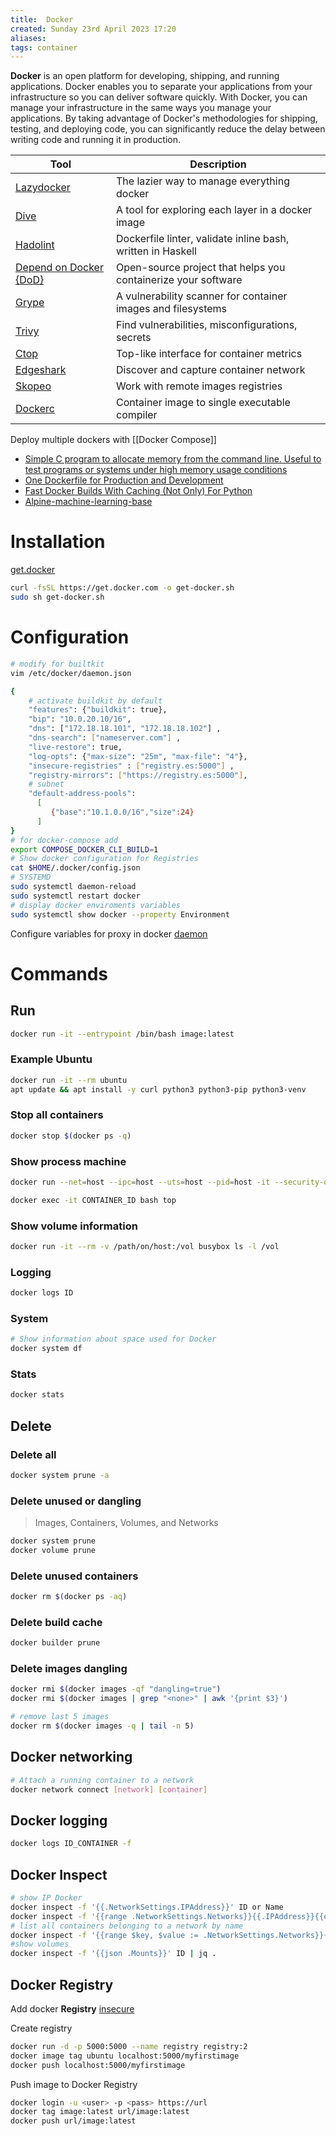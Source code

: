 ```yaml
---
title:  Docker
created: Sunday 23rd April 2023 17:20
aliases: 
tags: container
---
```

**Docker** is an open platform for developing, shipping, and running applications. Docker enables you to separate your applications from your infrastructure so you can deliver software quickly. With Docker, you can manage your infrastructure in the same ways you manage your applications. By taking advantage of Docker's methodologies for shipping, testing, and deploying code, you can significantly reduce the delay between writing code and running it in production.

| Tool                                                                      | Description                                                   |
| ------------------------------------------------------------------------- | ------------------------------------------------------------- |
| [Lazydocker](https://github.com/jesseduffield/lazydocker)                 | The lazier way to manage everything docker                    |
| [Dive](https://github.com/wagoodman/dive)                                 | A tool for exploring each layer in a docker image             |
| [Hadolint](https://github.com/hadolint/hadolint)                          | Dockerfile linter, validate inline bash, written in Haskell   |
| [Depend on Docker {DoD}](https://github.com/datasailors/depend-on-docker) | Open-source project that helps you containerize your software |
| [Grype](https://github.com/anchore/grype)                                 | A vulnerability scanner for container images and filesystems  |
| [Trivy](https://github.com/aquasecurity/trivy)                            | Find vulnerabilities, misconfigurations, secrets              |
| [Ctop](https://github.com/bcicen/ctop)                                    | Top-like interface for container metrics                      |
| [Edgeshark](https://github.com/siemens/edgeshark)                         | Discover and capture container network                        |
| [Skopeo](https://github.com/containers/skopeo)                            | Work with remote images registries                            |
| [Dockerc](https://github.com/NilsIrl/dockerc)                                                                          | Container image to single executable compiler                                                              |

Deploy multiple dockers with [[Docker Compose]]

- [Simple C program to allocate memory from the command line. Useful to test programs or systems under high memory usage conditions](https://github.com/julman99/eatmemory)
- [One Dockerfile for Production and Development](https://zach.codes/one-dockerfile-for-production-and-development/)
- [Fast Docker Builds With Caching (Not Only) For Python](https://towardsdatascience.com/fast-docker-builds-with-caching-for-python-533ddc3b0057)
- [Alpine-machine-learning-base](https://github.com/petronetto/alpine-machine-learning-base)

# Installation

[get.docker](https://get.docker.com/)

```bash
curl -fsSL https://get.docker.com -o get-docker.sh
sudo sh get-docker.sh
```

# Configuration

```bash
# modify for builtkit
vim /etc/docker/daemon.json

{
	# activate buildkit by default
	"features": {"buildkit": true},
    "bip": "10.0.20.10/16",
    "dns": ["172.18.18.101", "172.18.18.102"] ,
    "dns-search": ["nameserver.com"] ,
    "live-restore": true,
    "log-opts": {"max-size": "25m", "max-file": "4"},
    "insecure-registries" : ["registry.es:5000"] ,
    "registry-mirrors": ["https://registry.es:5000"],
    # subnet
    "default-address-pools":
      [
         {"base":"10.1.0.0/16","size":24}
      ]
}
# for docker-compose add
export COMPOSE_DOCKER_CLI_BUILD=1
# Show docker configuration for Registries
cat $HOME/.docker/config.json
# SYSTEMD
sudo systemctl daemon-reload
sudo systemctl restart docker
# display docker enviroments variables
sudo systemctl show docker --property Environment
```

Configure variables for proxy in docker [daemon](https://docs.docker.com/config/daemon/systemd/)

# Commands

## Run

```bash
docker run -it --entrypoint /bin/bash image:latest
```

### Example Ubuntu

```bash
docker run -it --rm ubuntu
apt update && apt install -y curl python3 python3-pip python3-venv
```
### Stop all containers

```bash
docker stop $(docker ps -q)
```

### Show process machine

```bash
docker run --net=host --ipc=host --uts=host --pid=host -it --security-opt=seccomp=unconfined --privileged ubuntu top

docker exec -it CONTAINER_ID bash top
```

### Show volume information

```bash
docker run -it --rm -v /path/on/host:/vol busybox ls -l /vol
```

### Logging

```bash
docker logs ID
```

### System 

```bash
# Show information about space used for Docker
docker system df
```

### Stats

```bash
docker stats
```


## Delete

### Delete all

```bash
docker system prune -a
```

### Delete unused or dangling

> Images, Containers, Volumes, and Networks

```bash
docker system prune
docker volume prune
```

### Delete unused containers

```bash
docker rm $(docker ps -aq)
```

### Delete build cache

```bash
docker builder prune
```

### Delete images dangling

```bash
docker rmi $(docker images -qf "dangling=true")
docker rmi $(docker images | grep "<none>" | awk '{print $3}')

# remove last 5 images
docker rm $(docker images -q | tail -n 5)
```

## Docker networking

```bash
# Attach a running container to a network
docker network connect [network] [container]
```

## Docker logging

```bash
docker logs ID_CONTAINER -f
```

## Docker Inspect

```bash
# show IP Docker
docker inspect -f '{{.NetworkSettings.IPAddress}}' ID or Name
docker inspect -f '{{range .NetworkSettings.Networks}}{{.IPAddress}}{{end}}' ID or Name
# list all containers belonging to a network by name
docker inspect -f '{{range $key, $value := .NetworkSettings.Networks}}{{$key}} {{end}}' ID or Name
#show volumes
docker inspect -f '{{json .Mounts}}' ID | jq .
```

## Docker Registry

Add docker **Registry** [insecure](https://docs.docker.com/registry/insecure/)

Create registry

```bash
docker run -d -p 5000:5000 --name registry registry:2
docker image tag ubuntu localhost:5000/myfirstimage
docker push localhost:5000/myfirstimage
```

Push image to Docker Registry

```bash
docker login -u <user> -p <pass> https://url
docker tag image:latest url/image:latest
docker push url/image:latest
```